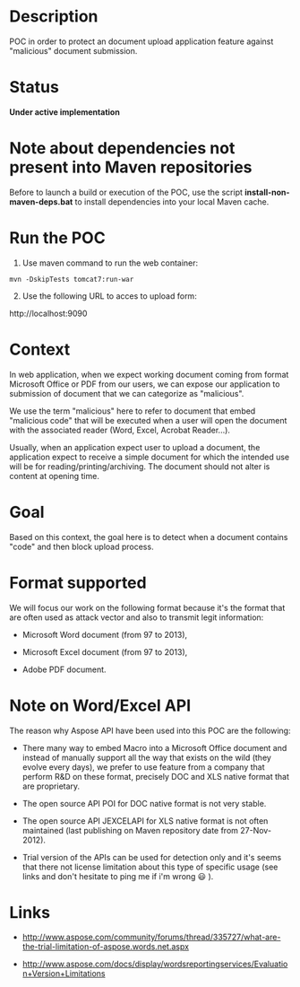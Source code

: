 # Description
POC in order to protect an document upload application feature against "malicious" document submission.

# Status

**Under active implementation**

# Note about dependencies not present into Maven repositories

Before to launch a build or execution of the POC, use the script **install-non-maven-deps.bat** to install dependencies into your local Maven cache.

# Run the POC

1) Use maven command to run the web container:

`mvn -DskipTests tomcat7:run-war`

2) Use the following URL to acces to upload form:

http://localhost:9090

# Context

In web application, when we expect working document coming from format Microsoft Office or PDF from our users, we can expose our application to submission of document that we can categorize as "malicious".

We use the term "malicious" here to refer to document that embed "malicious code" that will be executed when a user will open the document with the associated reader (Word, Excel, Acrobat Reader...).

Usually, when an application expect user to upload a document, the application expect to receive a simple document for which the intended use will be for reading/printing/archiving. The document should not alter is content at opening time.

# Goal

Based on this context, the goal here is to detect when a document contains "code" and then block upload process.

# Format supported

We will focus our work on the following format because it's the format that are often used as attack vector and also to transmit legit information: 

* Microsoft Word document (from 97 to 2013),

* Microsoft Excel document (from 97 to 2013),

* Adobe PDF document.

# Note on Word/Excel API

The reason why Aspose API have been used into this POC are the following:

* There many way to embed Macro into a Microsoft Office document and instead of manually support all the way that exists on the wild (they evolve every days), we prefer to use feature from a company that perform R&D on these format, precisely DOC and XLS native format that are proprietary. 

* The open source API POI for DOC native format is not very stable.

* The open source API JEXCELAPI for XLS native format is not often maintained (last publishing on Maven repository date from 27-Nov-2012).

* Trial version of the APIs can be used for detection only and it's seems that there not license limitation about this type of specific usage (see links and don't hesitate to ping me if i'm wrong  :smiley: ).


# Links

* http://www.aspose.com/community/forums/thread/335727/what-are-the-trial-limitation-of-aspose.words.net.aspx

* http://www.aspose.com/docs/display/wordsreportingservices/Evaluation+Version+Limitations
